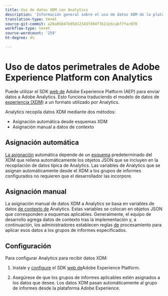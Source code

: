 ```yaml
---
title: Uso de datos XDM con Analytics
description: 'Información general sobre el uso de datos XDM de la plataforma de experiencia en Adobe Analytics '
translation-type: tm+mt
source-git-commit: a28a05047e95d12343fd94f7b11e5cabf7fac070
workflow-type: tm+mt
source-wordcount: '259'
ht-degree: 4%

---
```



# Uso de datos perimetrales de Adobe Experience Platform con Analytics

Puede utilizar el SDK [web de](https://docs.adobe.com/content/help/es-ES/launch/using/extensions-ref/adobe-extension/aep-extension/overview.html) Adobe Experience Platform (AEP) para enviar datos a Adobe Analytics. Esto funciona traduciendo el modelo de datos de [experiencia (XDM)](https://docs.adobe.com/content/help/en/experience-platform/xdm/home.html) a un formato utilizado por Analytics.

Analytics recopila datos XDM mediante dos métodos:

* Asignación automática desde esquemas XDM
* Asignación manual a datos de contexto

## Asignación automática

[La asignación](xdm-manual.md) automática depende de un [esquema](https://docs.adobe.com/content/help/en/experience-platform/xdm/schema/composition.html) predeterminado del XDM que rellena automáticamente los objetos JSON que se incluyen en la recopilación de datos típica de Analytics. Las variables de Analytics que se asignan automáticamente desde el XDM a los grupos de informes configurados no requieren que el desarrollador las incorpore.

## Asignación manual

La asignación manual de datos XDM a Analytics se basa en variables de datos [de contexto de](../vars/page-vars/contextdata.md) Analytics. Estas variables se colocan en objetos JSON que corresponden a esquemas aplicables. Generalmente, el equipo de desarrollo agrega datos de contexto tras la implementación y, a continuación, los administradores establecen reglas [de](/help/admin/admin/c-processing-rules/c-processing-rules-configuration/t-processing-rules.md) procesamiento para aplicar esos datos a los grupos de informes especificados.

## Configuración

Para configurar Analytics para recibir datos XDM:

1. Instale y [configure](https://docs.adobe.com/content/help/en/experience-platform/edge/fundamentals/configuring-the-sdk.html) el SDK [web de](https://docs.adobe.com/content/help/en/experience-platform/edge/fundamentals/installing-the-sdk.html)Adobe Experience Platform.

2. Asegúrese de que los grupos de informes aplicables estén asignados a los datos que desee. Los datos XDM pasan automáticamente al grupo de informes desde la plataforma Adobe Experience.
